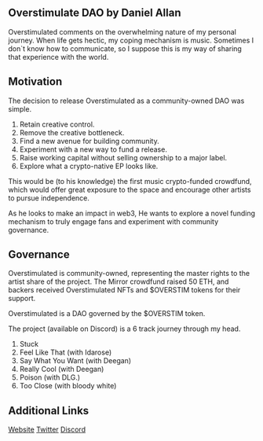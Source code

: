 ## Overstimulate DAO by Daniel Allan


Overstimulated comments on the overwhelming nature of my personal journey. When life gets hectic, my coping mechanism is music. Sometimes I don`t know how to communicate, so I suppose this is my way of sharing that experience with the world.

## Motivation

The decision to release Overstimulated as a community-owned DAO was simple.

1. Retain creative control.
1. Remove the creative bottleneck.
1. Find a new avenue for building community.
1. Experiment with a new way to fund a release.
1. Raise working capital without selling ownership to a major label.
1. Explore what a crypto-native EP looks like.

This would be (to his knowledge) the first music crypto-funded crowdfund, which would offer great exposure to the space and encourage other artists to pursue independence.

As he looks to make an impact in web3, He wants to explore a novel funding mechanism to truly engage fans and experiment with community governance.


## Governance

Overstimulated is community-owned, representing the master rights to the artist share of the project. The Mirror crowdfund raised 50 ETH, and backers received Overstimulated NFTs and $OVERSTIM tokens for their support.

Overstimulated is a DAO governed by the $OVERSTIM token.

The project (available on Discord) is a 6 track journey through my head.

1. Stuck
1. Feel Like That (with Idarose)
1. Say What You Want (with Deegan)
1. Really Cool (with Deegan)
1. Poison (with DLG.)
1. Too Close (with bloody white)


## Additional Links

[Website](https://danielallan.xyz/)
[Twitter](https://twitter.com/imdanielallan)
[Discord](https://discord.gg/mXQQfFT4Qt)